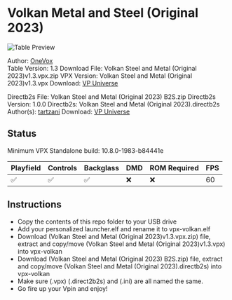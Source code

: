 # Volkan Metal and Steel (Original 2023)

![Table Preview](https://vpuniverse.com/screenshots/monthly_2023_07/pf2.jpg.0ba147f9975c87217325ba13292253fc.jpg)

Author: [OneVox](https://vpuniverse.com/profile/14340-onevox/)  
Table Version: 1.3
Download File: Volkan Steel and Metal (Original 2023)v1.3.vpx.zip
VPX Version: Volkan Steel and Metal (Original 2023)v1.3.vpx 
Download: [VP Universe](https://vpuniverse.com/files/file/14978-volkan-steel-and-metal-original-2023/)

Directb2s File: Volkan Steel and Metal (Original 2023) B2S.zip
Directb2s Version: 1.0.0
Directb2s: Volkan Steel and Metal (Original 2023).directb2s 
Author(s): [tartzani](https://vpuniverse.com/profile/36680-tartzani/) 
Download: [VP Universe](https://vpuniverse.com/files/file/14978-volkan-steel-and-metal-original-2023/)

## Status 

Minimum VPX Standalone build: 10.8.0-1983-b84441e  

| Playfield | Controls | Backglass | DMD | ROM Required | FPS | 
|-----------|----------|-----------|-----|--------------|-----|
| :white_check_mark: | :white_check_mark: | :white_check_mark: | :x: | :x: | 60 |

## Instructions

- Copy the contents of this repo folder to your USB drive
- Add your personalized launcher.elf and rename it to vpx-volkan.elf
- Download (Volkan Steel and Metal (Original 2023)v1.3.vpx.zip) file, extract and copy/move (Volkan Steel and Metal (Original 2023)v1.3.vpx) into vpx-volkan
- Download (Volkan Steel and Metal (Original 2023) B2S.zip) file, extract and copy/move (Volkan Steel and Metal (Original 2023).directb2s) into vpx-volkan
- Make sure (.vpx) (.direct2b2s) and (.ini) are all named the same. 
- Go fire up your Vpin and enjoy!
